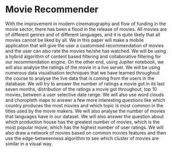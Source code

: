 # Movie Recommender
 With the improvement in modern cinematography and flow of funding in the movie sector, there has been a flood in the release of movies. All movies are of different genres and of different languages, and it is quite likely that all movies cannot be liked by all. We in this paper will make a mobile application that will give the user a customised recommendation of movies and the user can also rate the movies he/she has watched. We will be using a hybrid algorithm of content based filtering and collaborative filtering for our recommendation engine. On the other end, using Jupiter notebook, we will also analyse the ratings of the movie in a live server. We will be using numerous data visualisation techniques that we have learned throughout the course to analyse the live data that is coming from the users in the database. We will try to answer the number of ratings a movie got in its last seven months, distribution of the ratings a movie got throughout, top 10 movies, between a user selective date range. We will also use word clouds and choropleth maps to answer a few more interesting questions like which country produces the most movies and which topic is most common in the titles used by the movie makers. We will also analyse the number of movies that languages have in our dataset. We will also answer the question about which production house has the greatest number of movies, which is the most popular movie, which has the highest number of user ratings. We will also draw a network of movies based on common movies features and then use the edge-betweenness algorithm to see which cluster of movies are similar in a visual way.

